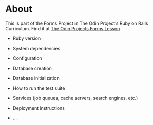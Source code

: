 # About

This is part of the Forms Project in The Odin Project’s Ruby on Rails Curriculum. Find it at 
[The Odin Projects Forms Lesson](https://www.theodinproject.com/courses/ruby-on-rails/lessons/forms)

* Ruby version

* System dependencies

* Configuration

* Database creation

* Database initialization

* How to run the test suite

* Services (job queues, cache servers, search engines, etc.)

* Deployment instructions

* ...
